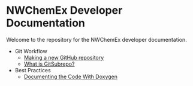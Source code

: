NWChemEx Developer Documentation
================================

Welcome to the repository for the NWChemEx developer documentation.

- Git Workflow
  - [Making a new GitHub repository](dox/GitRepo.md)
  - [What is GitSubrepo?](dox/GitSubrepo.md)
- Best Practices
  - [Documenting the Code With Doxygen](dox/doxygen.md)